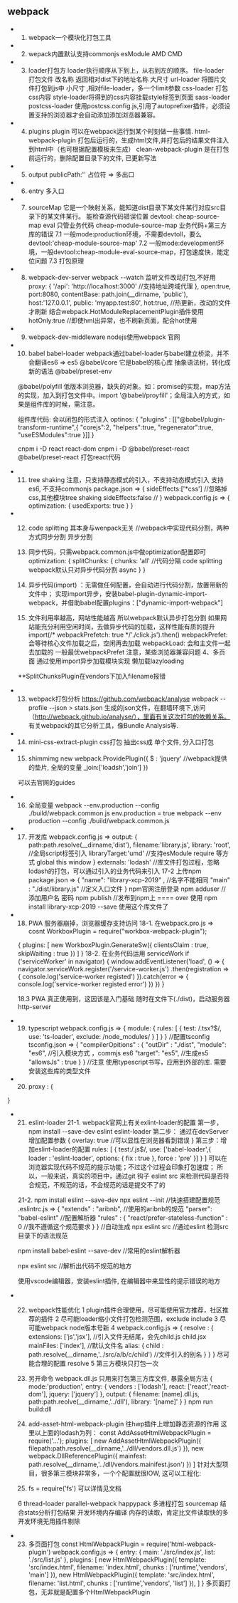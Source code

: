 ## webpack

- 1. webpack一个模块化打包工具
- 2. wepack内置默认支持commonjs esModule AMD CMD
- 3. loader打包方
  loader执行顺序从下到上，从右到左的顺序。
  file-loader 打包文件 改名称 返回相对dist下的地址名称 大尺寸
  url-loader  将图片文件打包到js中 小尺寸 ,相对file-loader，多一个limit参数
  css-loader  打包css内容
  style-loader将得到的css内容挂载style标签到页面
  sass-loader
  postcss-loader 使用postcss.config.js,引用了autoprefixer插件，必须设置支持的浏览器才会自动添加添加浏览器兼容。

- 4. plugins
  plugin 可以在webpack运行到某个时刻做一些事情.
  html-webpack-plugin 打包后运行的，生成html文件,并打包后的结果文件注入到html中（也可根据配置模板来生成）
  clean-webpack-plugin 是在打包前运行的，删除配置目录下的文件, 已更新写法

- 5. output
  publicPath:''
  占位符 => 多出口

- 6. entry
  多入口

- 7. sourceMap 它是一个映射关系，能知道dist目录下某文件某行对应src目录下的某文件某行。 能检查源代码错误位置
  devtool: cheap-source-map eval 只管业务代码
           cheap-module-source-map 业务代码+第三方库的错误
  7.1 一般mode:production环境，不需要devtoll，要么devtool:'cheap-module-source-map'
  7.2 一般mode:development环境，一般devtool:cheap-module-eval-source-map，打包速度快，能定位问题
  7.3 打包原理

- 8. webpack-dev-server
  webpack --watch 监听文件改动打包,不好用
  proxy: {
      '/api': 'http://localhost:3000' //支持地址跨域代理
  },
  open:true,
  port:8080,
  contentBase: path.join(__dirname, 'public'),
  host:'127.0.0.1',
  public: 'myapp.test:80',
  hot:true, //热更新，改动的文件才刷新  结合webpack.HotModuleReplacementPlugin插件使用
  hotOnly:true  //即使hml出异常，也不刷新页面，配合hot使用

- 9. webpack-dev-middleware
  nodejs使用webpack 官网

- 10. babel
  babel-loader webpack通过babel-loader与babel建立桥梁，并不会翻译es6 => es5
  @babel/core 它是babel的核心库 抽象语法树，转化成新的语法
  @babel/preset-env

  @babel/polyfill 低版本浏览器，缺失的对象。如：promise的实现，map方法的实现，加入到打包文件中。import '@babel/proyfill'；全局注入的方式，如果是组件库的时候，需注意。

  组件库代码: 会以闭包的形式注入
  optinos: {
    "plugins" : [["@babel/plugin-transform-runtime",{
      "corejs":2,
      "helpers":true,
      "regenerator":true,
      "useESModules":true
    }]]
  }

  cnpm i -D react react-dom
  cnpm i -D @babel/preset-react
  @babel/preset-react 打包react代码

- 11. tree shaking
  注意，只支持静态模式的引入，不支持动态模式引入
  支持es6, 不支持commonjs
  package.json => {
    sideEffects:['*css'] //忽略掉css,其他模块tree shaking
    sideEffects:false //
  }
  webpack.config.js => {
    optimization: {
      usedExports: true
    }
  }

- 12. code splitting 其本身与wenpack无关
  //webpack中实现代码分割，两种方式同步分割 异步分割
  1. 同步代码，只需webpack.common.js中做optimization配置即可
  optimization: {
    splitChunks: {
      chunks: 'all' //代码分隔 code splitting  webpack默认只对异步代码分割 async
    }
  }
  2. 异步代码(import) ：无需做任何配置，会自动进行代码分割，放置带新的文件中；
     实现import异步，安装babel-plugin-dynamic-import-webpack，并借助babel配置plugins：["dynamic-import-webpack"]

  3. 文件利用率越高，网站性能越高  所以webpack默认异步打包分割
      如果网站能充分利用空闲时间，去做异步代码的加载，这样性能有质的提升
      import(/* webpackPrefetch: true */'./click.js').then() webpackPrefet: 会等待核心文件加载之后，空闲再去加载
      webpackLoad: 会和主文件一起去加载的
    一般最优webpackPrefet  注意，某些浏览器兼容问题
  4、多页面 通过使用import异步加载模块实现 懒加载lazyloading

    **SplitChunksPlugin在vendors下加入filename报错

- 13. webpack打包分析
  https://github.com/webpack/analyse
  webpack --profile --json > stats.json 生成的json文件，在翻墙环境下,访问（http://webpack.github.io/analyse/），里面有关这次打包的依赖关系。
  有关webpack的其它分析工具，像Bundle Analysis等.

- 14. mini-css-extract-plugin css打包
  抽出css成  单个文件, 分入口打包

- 15. shimmimg
   new webpack.ProvidePlugin({
    $ : 'jquery'   //webpack提供的垫片, 全局的变量
    _join:['loadsh','join']
  })

  可以去官网的guides
- 16. 全局变量
  webpack --env.production --config ./build/webpack.common.js
  env.production = true
  webpack --env production --config ./build/webpack.common.js

- 17. 开发库
   webpack.config.js => 
   output: {
     path:path.resolve(__dirname,'dist'),
     filename:'library.js',
     library: 'root',    //全局script标签引入
     libraryTarget:'umd' //支持esModule require 等方式  global this window
   }
   externals: 'lodash' //库文件打包过程，忽略lodash的打包，可以通过引入的业务代码来引入
   17-2 
   上传npm 
   package.json => {
     "name": "library-xcp-2019" , //名字不能相同
     "main" : "./dist/library.js" //定义入口文件
   }
   npm官网注册登录
   npm adduser   //添加用户名 密码
   npm publish   //发布到npm上  ==== over
   使用  npm install library-xcp-2019 --save 使用这个库文件了

- 18. PWA
  服务器崩掉，浏览器缓存支持访问
  18-1. 在webpack.pro.js => 
    cosnt WorkboxPlugin = require("workbox-webpack-plugin");

    {
      plugins: [
        new WorkboxPlugin.GenerateSw({
          clientsClaim : true,
          skipWaiting : true
        })
      ]
    }
  18-2. 在业务代码运用 serviceWork
    if ('serviceWorker' in navigator) {
       window.addEventListener('load', () => {
         navigator.serviceWork.register('/service-worker.js')
            .then(registration => {
              console.log('service-worker registed')
            }).catch(error => {
               console.log('service-worker registed error')
            })
       })
    } 

  18.3 PWA 真正使用到，这因该是入门基础 随时在文件下(./dist)，启动服务器 http-server 

- 19. typescript
  webpack.config.js => {
    module: {
      rules: [
        {
          test: /\.tsx?$/,
          use: 'ts-loader',
          exclude: /node_modules/
        }
      ]
    }
  }
  //配置tsconfig
  tsconfig.json => {
    "compilerOpitions" : {
      "outDir" : "./dist",
      "module": "es6", //引入模块方式 ，commjs es6
      "target": "es5", //生成es5
      "allowsJs" : true
    }
  }
  //注意 使用typescript书写，应用到外部的库. 需要安装这些库的类型文件

- 20. proxy : {

}

- 21. eslint-loader 
  21-1.
  webpack官网上有关exlint-loader的配置
  第一步，npm install --save-dev eslint eslint-loader 
  第二步：
  通过在devServer增加配置参数 {
    overlay: true //可以显性在浏览器看到错误
  }
  第三步：增加eslint-loader的配置
  rules: [
    {
      test:/\.js$/,
      use: ['babel-loader',{
        loader : 'eslint-loader',
        options: {
          fix : true
        },
        force : 'pre'
      }]
    }
  ]
  可以在浏览器实现代码不规范的提示功能；不过这个过程会印象打包速度；
  所以，一般来说，真实的项目中，通过git 钩子 eslint src 来检测代码是否符合规范，不规范的话，不会规范的话是提交不了的


  21-2.
  npm install eslint --save-dev
  npx eslint --init //快速搭建配置规范 
    .eslintrc.js  => {
      "extends" : "aribnb", //使用的aribnb的规范
      "parser": "babel-eslint" //配置解析器
      "rules" : {
        "react/prefer-stateless-function" : 0  //我不遵循这个规范要求
      }
    } //自动生成
    npx eslint src //通过eslint 检测src目录下的语法规范

    npm install babel-eslint --save-dev  //常用的eslint解析器

    npx eslint src //解析出代码不规范的地方
  
  使用vscode编辑器，安装eslint插件, 在编辑器中来显性的提示错误的地方
  
- 22. webpack性能优化
  1 plugin插件合理使用，尽可能使用官方推荐，社区推荐的插件
  2 尽可能loader缩小文件打包检测范围，exclude include
  3 尽可能webpack node版本号新
  4 webpack.config.js => {
    resolve : {
      extensions: ['js','jsx'],  //引入文件无结尾，会先child.js  child.jsx
      mainFiles: ['index'],     //默认文件名
      alias: {
         child : path.resolve(__dirname,'../src/a/b/c/child')  //文件引入的别名
      }
    }
  } 
  尽可能合理的配置 resolve
  5 第三方模块只打包一次
   
   1. 另开命令 webpack.dll.js 只用来打包第三方库文件, 暴露全局方法
   {
     mode:'production',
     entry: {
       vendors : ['lodash'],
       react: ['react','react-dom'],
       jquery: ['jquery']
     },
     output: {
       filename: [name].dll.js,
       path:path.reolve(__dirname,'../dll'),
       library: '[name]'
     }
   }
   npm run build:dll
  
   2. add-asset-html-webpack-plugin 往hwp插件上增加静态资源的作用
    这里以上面的lodash为列：
    const AddAssetHtmlWebpackPlugin = require('...');
    plugins: [
      new AddAssetHtmlWebpackPlugin({
        filepath:path.resolve(__dirname,'../dll/vendors.dll.js')
      }),
      new webpack.DllReferencePlugin({
        mainfest: path.resolve(__dirname,'../dll/vendors.mainifest.json')
      })
    ]
    针对大型项目，很多第三模块非常多，一个个配置就很lOW, 这可以工程化:

  3. fs = require('fs')
    可以详情见文档
    
  6 thread-loader parallel-webpack happypack 多进程打包
    sourcemap 
    结合stats分析打包结果
    开发环境内存编译  内存的读取，肯定比文件读取快的多
    开发环境无用插件剔除
  
- 23. 多页面打包
  const HtmlWebpackPlugin = require('html-webpack-plugin')
  webpack.config.js => {
    entry: {
      main: './src/index.js',
      list: './src/list.js'
    },
    plugins: [
      new HtmlWebpackPlugin({
        template: 'src/index.html',
        filename: 'index.html',
        chunks : ['runtime','vendors', 'main']
      }),
      new HtmlWebpackPlugin({
        template: 'src/index.html',
        filename: 'list.html',
        chunks : ['runtime','vendors', 'list']
      }),
    ]
  }
  多页面打包，无非就是配置多个HtmlWebpackPlugin
    

